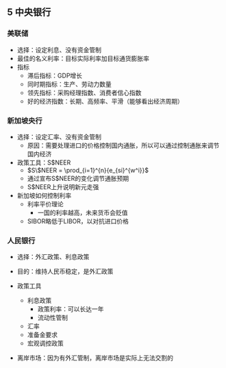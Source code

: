 ## 5 中央银行

### 美联储

- 选择：设定利息、没有资金管制
- 最佳的名义利率：目标实际利率加目标通货膨胀率
- 指标
  - 滞后指标：GDP增长
  - 同时期指标：生产、劳动力数量
  - 领先指标：采购经理指数、消费者信心指数
  - 好的经济指数：长期、高频率、平滑（能够看出经济周期）

### 新加坡央行

- 选择：设定汇率、没有资金管制
  - 原因：需要处理进口的价格控制国内通胀，所以可以通过控制通胀来调节国内经济
- 政策工具：S\$NEER
  - $S\$NEER = \prod_{i=1}^{n}{e_{si}^{w^i}}$
  - 通过宣布S\$NEER的变化调节通胀预期
  - S\$NEER上升说明新元走强
- 新加坡如何控制利率
  - 利率平价理论
    - 一国的利率越高，未来货币会贬值
  - SIBOR略低于LIBOR，以对抗进口价格

### 人民银行

- 选择：外汇政策、利息政策
- 目的：维持人民币稳定，是外汇政策
- 政策工具
  - 利息政策
    - 政策利率：可以长达一年
    - 流动性管制
  - 汇率
  - 准备金要求
  - 宏观调控政策

- 离岸市场：因为有外汇管制，离岸市场是实际上无法交割的















